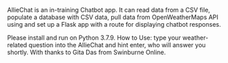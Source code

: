 AllieChat is an in-training Chatbot app.
It can read data from a CSV file, populate a database with CSV data, pull data from OpenWeatherMaps API using and set up a Flask app
with a route for displaying chatbot responses. 

Please install and run on Python 3.7.9. 
How to Use: type your weather-related question into the AllieChat and hint enter, who will answer you shortly. 
With thanks to Gita Das from Swinburne Online. 

